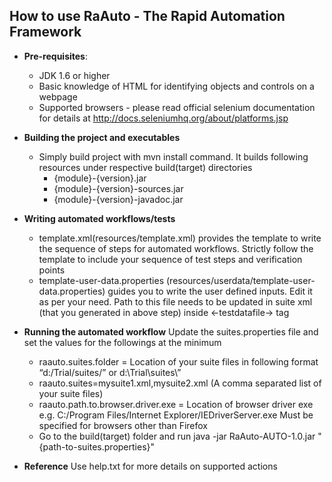 ## How to use RaAuto - The Rapid Automation Framework ##

 - **Pre-requisites**:
	 - JDK 1.6 or higher
	 - Basic knowledge of HTML for identifying objects and controls on a webpage
	 - Supported browsers - please read official selenium documentation for details at http://docs.seleniumhq.org/about/platforms.jsp 
	 
 - **Building the project and executables**
	 - Simply build project with mvn install command. It builds following resources under respective build(target) directories 
		 - {module}-{version}.jar
		 - {module}-{version}-sources.jar
		 - {module}-{version}-javadoc.jar
		
 - **Writing automated workflows/tests**
	 - template.xml(resources/template.xml) provides the template to write the sequence of steps for automated workflows. Strictly follow the template to include your sequence of test steps and verification points
	 - template-user-data.properties (resources/userdata/template-user-data.properties) guides you to write the user defined inputs. Edit it as per your need. Path to this file needs to be updated in suite xml (that you generated in above step) inside <-testdatafile-> tag
	 
 - **Running the automated workflow**
	 Update the suites.properties file and set the values for the followings at the minimum
	 - raauto.suites.folder = Location of your suite files in following format
   “d:/Trial/suites/” or d:\\Trial\\suites\\”  
	 - raauto.suites=mysuite1.xml,mysuite2.xml (A comma separated list of your suite files)	
	 - raauto.path.to.browser.driver.exe = Location of browser driver exe
   e.g. C:/Program Files/Internet Explorer/IEDriverServer.exe Must be
   specified for browsers other than Firefox   
	 -  Go to the build(target) folder and run java -jar RaAuto-AUTO-1.0.jar "{path-to-suites.properties}"

 - **Reference**
	Use help.txt for more details on supported actions
